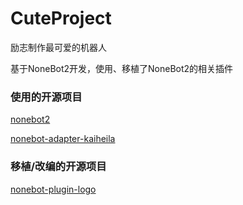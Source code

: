 # CuteProject
励志制作最可爱的机器人

基于NoneBot2开发，使用、移植了NoneBot2的相关插件

### 使用的开源项目
[nonebot2](https://github.com/nonebot/nonebot2)

[nonebot-adapter-kaiheila](https://github.com/Tian-que/nonebot-adapter-kaiheila)

### 移植/改编的开源项目
[nonebot-plugin-logo](https://github.com/noneplugin/nonebot-plugin-logo)
